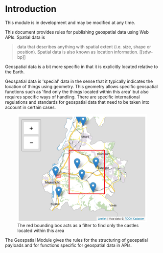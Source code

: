 # Introduction

<p class='warning'>This module is in development and may be modified at any time.</p>

This document provides rules for publishing geospatial data using Web APIs. Spatial data is 

> data that describes anything with spatial extent (i.e. size, shape or position). Spatial data is also known as location information. [[sdw-bp]]

Geospatial data is a bit more specific in that it is explicitly located relative to the Earth. 

Geospatial data is 'special' data in the sense that it typically indicates the location of things using geometry. This geometry allows specific geospatial functions such as 'find only the things located within this area' but also requires specific ways of handling. There are specific international regulations and standards for geospatial data that need to be taken into account in certain cases.

<figure>
    <img alt="castle features shown on map with bounding box" src="media/boundingbox.png"/>
    <figcaption>The red bounding box acts as a filter to find only the castles located within this area</figcaption>
</figure>

The Geospatial Module gives the rules for the structuring of geospatial payloads and for functions specific for geospatial data in APIs.
